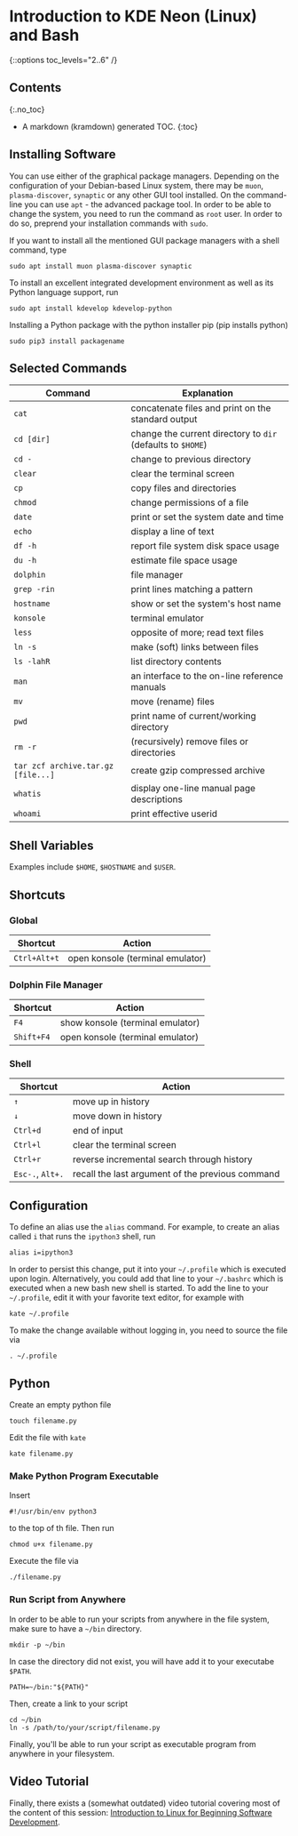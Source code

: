 # Introduction to KDE Neon (Linux) and Bash
{::options toc_levels="2..6" /}

## Contents
{:.no_toc}

* A markdown (kramdown) generated TOC.
{:toc}

## Installing Software
You can use either of the graphical package managers. Depending on the configuration of your Debian-based Linux system, there may be `muon`, `plasma-discover`, `synaptic` or any other GUI tool installed. On the command-line you can use `apt` - the advanced package tool. In order to be able to change the system, you need to run the command as `root` user. In order to do so, preprend your installation commands with `sudo`.

If you want to install all the mentioned GUI package managers with a shell command, type

```
sudo apt install muon plasma-discover synaptic
```

To install an excellent integrated development environment as well as its Python language support, run

```
sudo apt install kdevelop kdevelop-python
```

Installing a Python package with the python installer pip (pip installs
python)

```
sudo pip3 install packagename
```

## Selected Commands

| Command | Explanation |
| ------- | ---------------------------------|
| `cat` | concatenate files and print on the standard output |
| `cd [dir]` | change the current directory to `dir` (defaults to `$HOME`) |
| `cd -` | change to previous directory |
| `clear` | clear the terminal screen |
| `cp` | copy files and directories |
| `chmod` | change permissions of a file |
| `date` | print or set the system date and time |
| `echo` | display a line of text |
| `df -h` | report file system disk space usage |
| `du -h` | estimate file space usage |
| `dolphin` | file manager |
| `grep -rin` | print lines matching a pattern |
| `hostname` | show or set the system's host name |
| `konsole` | terminal emulator |
| `less` | opposite of more; read text files |
| `ln -s` | make (soft) links between files |
| `ls -lahR` | list directory contents |
| `man` | an interface to the on-line reference manuals |
| `mv` | move (rename) files |
| `pwd` | print name of current/working directory |
| `rm -r` | (recursively) remove files or directories |
| `tar zcf archive.tar.gz [file...]` | create gzip compressed archive |
| `whatis` | display one-line manual page descriptions |
| `whoami` | print effective userid |

## Shell Variables
Examples include `$HOME`, `$HOSTNAME` and `$USER`.

## Shortcuts

### Global

Shortcut | Action
--- | ---
`Ctrl+Alt+t` | open konsole (terminal emulator)

### Dolphin File Manager

Shortcut | Action
--- | ---
`F4` | show konsole (terminal emulator)
`Shift+F4` | open konsole (terminal emulator)

### Shell
Shortcut | Action
--- | ---
`↑` | move up in history
`↓` | move down in history
`Ctrl+d` | end of input
`Ctrl+l` | clear the terminal screen
`Ctrl+r` | reverse incremental search through history
`Esc-.`, `Alt+.` | recall the last argument of the previous command

## Configuration
To define an alias use the `alias` command. For example, to create an alias called `i` that runs the `ipython3` shell, run

```
alias i=ipython3
```

In order to persist this change, put it into your `~/.profile` which
is executed upon login. Alternatively, you could add that line to
your `~/.bashrc` which is executed when a new bash
new shell is started. To add the line to your `~/.profile`, edit it
with your favorite text editor, for example with
```
kate ~/.profile
```
To make the change available without logging in, you need to source the
file via
```
. ~/.profile
```

## Python
Create an empty python file

```
touch filename.py
```

Edit the file with `kate`

```
kate filename.py
```

### Make Python Program Executable
Insert

```
#!/usr/bin/env python3
```

to the top of th file. Then run

```
chmod u+x filename.py
```

Execute the file via

```
./filename.py
```

### Run Script from Anywhere
In order to be able to run your scripts from anywhere in the file system, make
sure to have a `~/bin` directory.

```
mkdir -p ~/bin
```
In case the directory did not exist, you will have add it to your executabe
`$PATH`.
```
PATH=~/bin:"${PATH}"
```

Then, create a link to your script

```
cd ~/bin
ln -s /path/to/your/script/filename.py
```
Finally, you'll be able to run your script as executable program from anywhere
in your filesystem.

## Video Tutorial
Finally, there exists a (somewhat outdated) video tutorial covering most of the content of this session: [Introduction to Linux for Beginning Software Development](https://www.youtube.com/watch?v=4cdRApK7RTQ).

